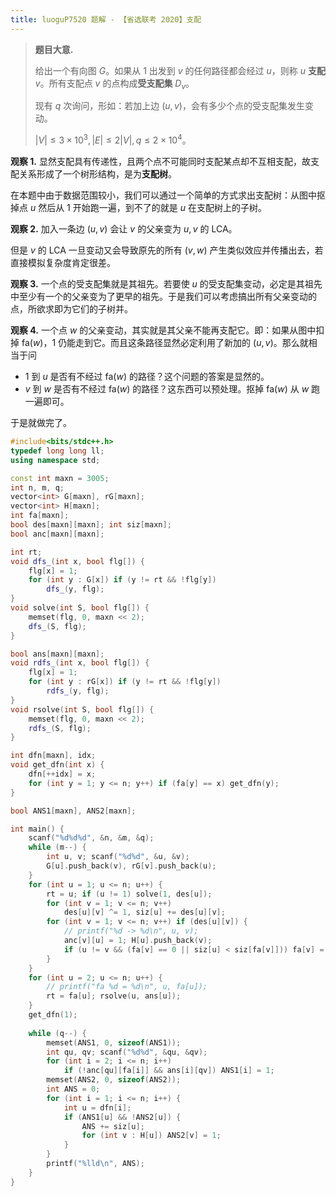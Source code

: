 ```yaml
---
title: luoguP7520 题解 - 【省选联考 2020】支配
---
```


> **题目大意.**
>
> 给出一个有向图 $G$。如果从 $1$ 出发到 $v$ 的任何路径都会经过 $u$，则称 $u$ **支配** $v$。所有支配点 $v$ 的点构成**受支配集** $D_v$。
>
> 现有 $q$ 次询问，形如：若加上边 $(u,v)$，会有多少个点的受支配集发生变动。
>
> $|V|\le 3\times10^3,|E|\le 2|V|,q\le 2\times10^4$。

**观察 1.** 显然支配具有传递性，且两个点不可能同时支配某点却不互相支配，故支配关系形成了一个树形结构，是为**支配树**。

在本题中由于数据范围较小，我们可以通过一个简单的方式求出支配树：从图中抠掉点 $u$ 然后从 $1$ 开始跑一遍，到不了的就是 $u$ 在支配树上的子树。

**观察 2.** 加入一条边 $(u,v)$ 会让 $v$ 的父亲变为 $u,v$ 的 LCA。

但是 $v$ 的 LCA 一旦变动又会导致原先的所有 $(v,w)$ 产生类似效应并传播出去，若直接模拟复杂度肯定很差。

**观察 3.** 一个点的受支配集就是其祖先。若要使 $u$ 的受支配集变动，必定是其祖先中至少有一个的父亲变为了更早的祖先。于是我们可以考虑搞出所有父亲变动的点，所欲求即为它们的子树并。

**观察 4.** 一个点 $w$ 的父亲变动，其实就是其父亲不能再支配它。即：如果从图中扣掉 $\text{fa}(w)$，$1$ 仍能走到它。而且这条路径显然必定利用了新加的 $(u,v)$。那么就相当于问

- $1$ 到 $u$ 是否有不经过 $\text{fa}(w)$ 的路径？这个问题的答案是显然的。
- $v$ 到 $w$ 是否有不经过 $\text{fa}(w)$ 的路径？这东西可以预处理。抠掉 $\text{fa}(w)$ 从 $w$ 跑一遍即可。

于是就做完了。

```cpp
#include<bits/stdc++.h>
typedef long long ll;
using namespace std;

const int maxn = 3005;
int n, m, q;
vector<int> G[maxn], rG[maxn];
vector<int> H[maxn];
int fa[maxn];
bool des[maxn][maxn]; int siz[maxn];
bool anc[maxn][maxn];

int rt;
void dfs_(int x, bool flg[]) {
    flg[x] = 1;
    for (int y : G[x]) if (y != rt && !flg[y])
        dfs_(y, flg);
}
void solve(int S, bool flg[]) {
    memset(flg, 0, maxn << 2);
    dfs_(S, flg);
}

bool ans[maxn][maxn];
void rdfs_(int x, bool flg[]) {
    flg[x] = 1;
    for (int y : rG[x]) if (y != rt && !flg[y])
        rdfs_(y, flg);
}
void rsolve(int S, bool flg[]) {
    memset(flg, 0, maxn << 2);
    rdfs_(S, flg);
}

int dfn[maxn], idx;
void get_dfn(int x) {
    dfn[++idx] = x;
    for (int y = 1; y <= n; y++) if (fa[y] == x) get_dfn(y);
}

bool ANS1[maxn], ANS2[maxn];

int main() {
    scanf("%d%d%d", &n, &m, &q);
    while (m--) {
        int u, v; scanf("%d%d", &u, &v);
        G[u].push_back(v), rG[v].push_back(u);
    }
    for (int u = 1; u <= n; u++) {
        rt = u; if (u != 1) solve(1, des[u]);
        for (int v = 1; v <= n; v++) 
            des[u][v] ^= 1, siz[u] += des[u][v];
        for (int v = 1; v <= n; v++) if (des[u][v]) {
            // printf("%d -> %d\n", u, v);
            anc[v][u] = 1; H[u].push_back(v);
            if (u != v && (fa[v] == 0 || siz[u] < siz[fa[v]])) fa[v] = u;
        }
    }
    for (int u = 2; u <= n; u++) {
        // printf("fa %d = %d\n", u, fa[u]);
        rt = fa[u]; rsolve(u, ans[u]);
    }
    get_dfn(1);
    
    while (q--) {
        memset(ANS1, 0, sizeof(ANS1));
        int qu, qv; scanf("%d%d", &qu, &qv);
        for (int i = 2; i <= n; i++)
            if (!anc[qu][fa[i]] && ans[i][qv]) ANS1[i] = 1;
        memset(ANS2, 0, sizeof(ANS2));
        int ANS = 0;
        for (int i = 1; i <= n; i++) {
            int u = dfn[i];
            if (ANS1[u] && !ANS2[u]) {
                ANS += siz[u];
                for (int v : H[u]) ANS2[v] = 1;
            }
        }
        printf("%lld\n", ANS);
    }
}
```

